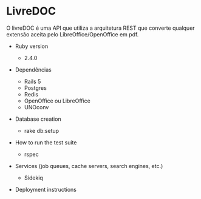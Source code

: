 # LivreDOC

O livreDOC é uma API que utiliza a arquitetura REST que converte qualquer extensão aceita pelo LibreOffice/OpenOffice em pdf.

* Ruby version
  - 2.4.0

* Dependências
  - Rails 5
  - Postgres
  - Redis
  - OpenOffice ou LibreOffice
  - UNOconv

* Database creation
  - rake db:setup

* How to run the test suite
  - rspec

* Services (job queues, cache servers, search engines, etc.)
  - Sidekiq

* Deployment instructions
